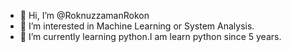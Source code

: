 - 👋 Hi, I’m @RoknuzzamanRokon
- 👀 I’m interested in Machine Learning or System Analysis.
- 🌱 I’m currently learning python.I am learn python since 5 years.
<!---
RoknuzzamanRokon/RoknuzzamanRokon is a ✨ special ✨ repository because its `README.md` (this file) appears on your GitHub profile.
You can click the Preview link to take a look at your changes.
--->
